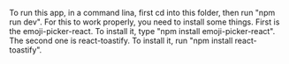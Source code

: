 To run this app, in a command lina, first cd into this folder, then run "npm run dev".
For this to work properly, you need to install some things. First is the emoji-picker-react. To install it, type "npm install emoji-picker-react".
The second one is react-toastify. To install it, run "npm install react-toastify".
